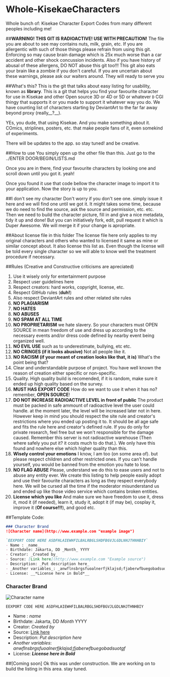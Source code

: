 # Whole-KisekaeCharacters
Whole bunch of: Kisekae Character Export Codes from many different peoples including me!

##**WARNING! THIS GIT IS RADIOACTIVE! USE WITH PRECAUTION!**
The file you are about to see may contains nuts, milk, grain, etc. If you are allergentic with such of those things please refrain from using this git. Enforcing so may cause brain damage which is 25x much worse than a car accident and other shock concussion incidents.
Also if you have history of abusal of these allergens, DO NOT abuse this git too!!! This git also eats your brain like a zombie if you don't careful.
If you are uncertain about these warnings, please ask our waiters around. They will ready to serve you

##What's this?
This is the git that talks about easy listing for usability, known as __library__. This is a git that helps you find your favourite character for use in Kisekae and other Open source 3D or 4D or 5D or whatever `D` CGI thingy that supports it or you made to support it whatever way you do. We have counting list of characters starting by DeviantArt to the far far away beyond proxy (really__?__).

YEs, you dude, that using Kisekae. And you make something about it. COmics, striplines, posters, etc. that make people fans of it, even somekind of experiments.

There will be updates to the app. so stay tuned! and be creative.

##How to use
You simply open up the other file than this. Just go to the ../ENTER DOOR/BEGIN/LISTS.md

Once you are in there, find your favourite characters by looking one and scroll down until you got it. yeah!

Once you found it use that code bellow the character image to import it to your application. Now the story is up to you.

##I don't see my character
Don't worry if you don't see one. simply issue it here and we will find one until we got it. It might takes some time, because we do need to find the source, ask the source and permission, etc. etc. Then we need to build the character picture, fill in and give a nice metadata, tidy it up and done!
But you can initiatively fork, edit, pull request it which is Duper Awesome. We will merge it if your change is apropriate.

##About license file in this folder
The license file here only applies to my original characters and others who wanted to licensed it same as mine or similar concept about. It also license this list as.
Even though the license will be told every single character so we will able to know well the treatment procedure if necessary.

##Rules (Creative and Constructive criticisms are apreciated)
 1. Use it wisely only for entertainment purpose
 2. Respect user guidelines here
 3. Respect creators: hard works, copyright, license, etc.
 4. Respect GitHub rules (**duh!**)
 5. Also respect DeviantArt rules and other related site rules
 6. __NO PLAGIARISM__
 7. __NO HATES__
 8. __NO ABUSES__
 9. __NO SPAM AT ALL TIME__
 10. __NO PROPRIETARISM__ we hate slavery. So your characters must OPEN SOURCE in mean freedom of use and dress up according to the necessary events and/or dress code defined by nearby event being organized well.
 11. __NO EVIL USE__ such as to underestimate, bullying, etc etc.
 12. __NO CRINGES (if it looks abusive)__ Not all people like it.
 13. __NO RACISM (if your meant of creation looks like that, it is)__ What's the point being that?
 14. Clear and understandable purpose of project. You have well known the reason of creation either specific or non-specific.
 15. Quality. High quality build is recomended, if it is random, make sure it ended up high quality based on the survey.
 16. __MUST HAS EXPORT CODE__ How do we want to use it when it has no? remember, __OPEN SOURCE__!
 17. __DO NOT INCREASE RADIOACTIVE LEVEL in front of public__ The product must be packed in safe ammount of radioactive level the user could handle. at the moment later, the level will be increased later not in here. However keep in mind you should respect the site rule and creator's restrictions where you ended up posting it to. It should be all age safe and fits the rule here and creator's defined rule. If you do only for private research, feel free but we won't responsible for the damage caused. Remember this server is not radioactive warehouse (Then where safely you put it? it costs much to do that.). We only have this found and nowhere else which higher quality than this.
 18. __Wisely control your emotions__ I know, I am too (on some area of). but please respect children and other restricted ones. If you can't handle yourself, you would be banned from the emotion you hate to lose.
 19. __NO FLAG ABUSE__ Please, understand we do this to ease users and not to abuse any entity ever. We create this listing to help people easily adopt and use their favourite characters as long as they respect everybody here. We will be cursed all the time if the moderator misunderstand us and ended up like those video service which contains broken entities.
 20. __License which you like__ And make sure we have freedom to use it, dress it, mod it (if needed), learn it, study it, adopt it (if may be), cosplay it, improve it (**Of course!!!**), and good etc.


##Template
Code:
```Markdown
### Character Brand
![Character name](http://www.example.com "example image")

`EEXPORT CODE HERE ASDFHLAIEWHFILBALRBGLSHDFBGVJLGDLNHJTHNHBIY`
- Name : _name_
- Birthdate: Jakarta, DD _Month_ YYYY
- Creator: _Created by_
- Source: [Link here](http://www.example.com "Example source")
- Description: _Put description here_
- _Another variables_: _anwflnsbrgsfuoalnerfjklajsd;fjaberwfbuegobadsuotgf_
- License: __*License here in Bold*__
```
### Character Brand
![Character name](http://www.example.com "example image")

`EEXPORT CODE HERE ASDFHLAIEWHFILBALRBGLSHDFBGVJLGDLNHJTHNHBIY`
- Name : _name_
- Birthdate: Jakarta, DD _Month_ YYYY
- Creator: _Created by_
- Source: [Link here](http://www.example.com "Example source")
- Description: _Put description here_
- _Another variables_: _anwflnsbrgsfuoalnerfjklajsd;fjaberwfbuegobadsuotgf_
- License: __*License here in Bold*__

##[Coming soon] Ok this was under construction.
We are working on to build the listing in this area. stay tuned.
